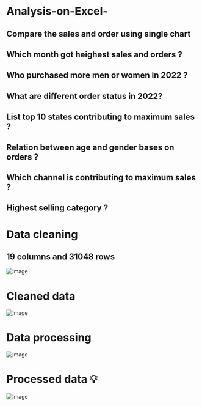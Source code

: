# Analysis-on-Excel-

## Compare the sales and order using single chart 

## Which month got heighest sales and orders ?

## Who purchased more men or women in 2022 ?

## What are different order status in 2022?

## List top 10 states contributing to maximum sales ?

## Relation between age and gender bases on orders ?

## Which channel is contributing to maximum sales ?

## Highest selling category ?


# Data cleaning 
## 19 columns and 31048 rows
![image](https://github.com/user-attachments/assets/34ef19d6-0a83-45f0-939c-fcad8d0683fd)

# Cleaned data 
![image](https://github.com/user-attachments/assets/51dde54f-19f7-41f4-b4dc-41174a917393)

# Data processing 
![image](https://github.com/user-attachments/assets/b97482f4-63ca-4e32-8c31-b00dfd209936)

# Processed data 💡
![image](https://github.com/user-attachments/assets/5e4c77cb-45a4-403b-92cc-2c140e9e3e14)







